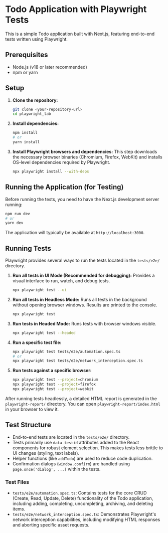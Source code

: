 # Todo Application with Playwright Tests

This is a simple Todo application built with Next.js, featuring end-to-end tests written using Playwright.

## Prerequisites

*   Node.js (v18 or later recommended)
*   npm or yarn

## Setup

1.  **Clone the repository:**
    ```bash
    git clone <your-repository-url>
    cd playwright_lab
    ```

2.  **Install dependencies:**
    ```bash
    npm install
    # or
    yarn install
    ```

3.  **Install Playwright browsers and dependencies:**
    This step downloads the necessary browser binaries (Chromium, Firefox, WebKit) and installs OS-level dependencies required by Playwright.
    ```bash
    npx playwright install --with-deps
    ```

## Running the Application (for Testing)

Before running the tests, you need to have the Next.js development server running:

```bash
npm run dev
# or
yarn dev
```

The application will typically be available at `http://localhost:3000`.

## Running Tests

Playwright provides several ways to run the tests located in the `tests/e2e/` directory.

1.  **Run all tests in UI Mode (Recommended for debugging):**
    Provides a visual interface to run, watch, and debug tests.
    ```bash
    npx playwright test --ui
    ```

2.  **Run all tests in Headless Mode:**
    Runs all tests in the background without opening browser windows. Results are printed to the console.
    ```bash
    npx playwright test
    ```

3.  **Run tests in Headed Mode:**
    Runs tests with browser windows visible.
    ```bash
    npx playwright test --headed
    ```

4.  **Run a specific test file:**
    ```bash
    npx playwright test tests/e2e/automation.spec.ts
    # or
    npx playwright test tests/e2e/network_interception.spec.ts
    ```

5.  **Run tests against a specific browser:**
    ```bash
    npx playwright test --project=chromium
    npx playwright test --project=firefox
    npx playwright test --project=webkit
    ```

After running tests headlessly, a detailed HTML report is generated in the `playwright-report/` directory. You can open `playwright-report/index.html` in your browser to view it.

## Test Structure

*   End-to-end tests are located in the `tests/e2e/` directory.
*   Tests primarily use `data-testid` attributes added to the React components for robust element selection. This makes tests less brittle to UI changes (styling, text labels).
*   Helper functions (like `addTodo`) are used to reduce code duplication.
*   Confirmation dialogs (`window.confirm`) are handled using `page.once('dialog', ...)` within the tests.

### Test Files

*   `tests/e2e/automation.spec.ts`: Contains tests for the core CRUD (Create, Read, Update, Delete) functionality of the Todo application, including adding, completing, uncompleting, archiving, and deleting items.
*   `tests/e2e/network_interception.spec.ts`: Demonstrates Playwright's network interception capabilities, including modifying HTML responses and aborting specific asset requests.
